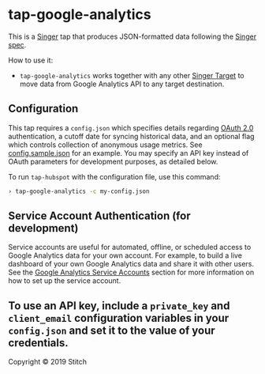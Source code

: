 # tap-google-analytics

This is a [Singer](https://singer.io) tap that produces JSON-formatted data following the [Singer spec](https://github.com/singer-io/getting-started/blob/master/SPEC.md).

How to use it:
- `tap-google-analytics` works together with any other [Singer Target](https://singer.io) to move data from Google Analytics API to any target destination.

## Configuration

This tap requires a `config.json` which specifies details regarding [OAuth 2.0](https://developers.google.com/analytics/devguides/reporting/core/v4/authorization#OAuth2Authorizing) authentication, a cutoff date for syncing historical data, and an optional flag which controls collection of anonymous usage metrics. See [config.sample.json](config.sample.json) for an example. You may specify an API key instead of OAuth parameters for development purposes, as detailed below.

To run `tap-hubspot` with the configuration file, use this command:

```bash
› tap-google-analytics -c my-config.json
```


## Service Account Authentication (for development)

Service accounts are useful for automated, offline, or scheduled access to Google Analytics data for your own account. For example, to build a live dashboard of your own Google Analytics data and share it with other users.
See the [Google Analytics Service Accounts](https://developers.google.com/analytics/devguides/reporting/core/v4/authorization#service_accounts) section for more information on how to set up the service account.

To use an API key, include a `private_key` and `client_email` configuration variables in your `config.json` and set it to the value of your credentials.
---

Copyright &copy; 2019 Stitch
